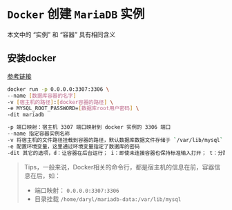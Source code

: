 # `Docker` 创建 `MariaDB` 实例

本文中的 “实例” 和 “容器” 具有相同含义

## 安装docker

[参考链接](https://yeasy.gitbooks.io/docker_practice/install/)

``` bash
docker run -p 0.0.0.0:3307:3306 \
--name [数据库容器的名字]
-v [宿主机的路径]:[docker容器的路径] \
-e MYSQL_ROOT_PASSWORD=[数据库root用户密码] \
-dit mariadb
```

``` bash
-p 端口映射：宿主机 3307 端口映射到 docker 实例的 3306 端口
--name 指定容器实例名称
-v 将宿主机的文件路径挂载到容器的路径，默认数据库数据文件存储于 `/var/lib/mysql` 
-e 配置环境变量，这里通过环境变量指定了数据库的密码
-dit 其它的选项，d：让容器在后台运行； i：即使未连接容器也保持标准输入打开； t：分配一个tty
```

> Tips，一般来说，Docker相关的命令行，都是宿主机的信息在前，容器信息在后，如：
>
> - 端口映射： `0.0.0.0:3307:3306`
> - 目录挂载 `/home/daryl/mariadb-data:/var/lib/mysql`

